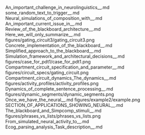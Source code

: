 An_important_challenge_in_neurolinguistics__.md
some_random_text_to_trigger__.md
Neural_simulations_of_composition_with__.md
An_important_current_issue_in__.md
Review_of_the_blackboard_architecture__.md
Here_we_will_only_summarize__.md
figures/gating_circuit3/gating_circuit3.png
Concrete_implementation_of_the_blackboard__.md
Simplified_approach_to_the_blackboard__.md
Simulation_framework_and_architectural_decisions__.md
figures/case_for_pdt1/case_for_pdt1.png
Compartment_circuit_specification_and_parameter__.md
figures/circuit_specs/gating_circuit.png
Compartment_circuit_dynamics_The_dynamics__.md
figures/activity_profiles/activity_profiles.png
Dynamics_of_complete_sentence_processing__.md
figures/dynamic_segments/dynamic_segments.png
Once_we_have_the_neural__.md
figures/example2/example.png
SECTION_OF_APPLICATIONS_SHOWING_NEURAL__.md
The_blackboard_and_Simpcomp_stimuli__.md
figures/phrases_vs_lists/phrases_vs_lists.png
From_simulated_neural_activity_to__.md
Ecog_parsing_analysis_Task_description__.md
